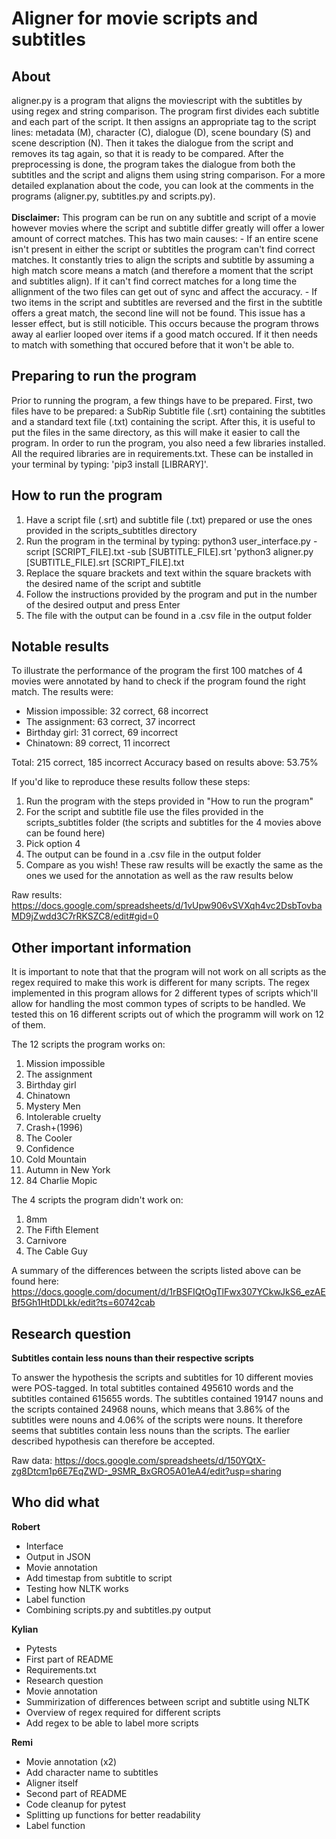 # Aligner for movie scripts and subtitles

<h2>About</h2>
aligner.py is a program that aligns the moviescript with the subtitles by using regex and string comparison. The program first divides each subtitle and each part of the script. It then assigns an appropriate tag to the script lines: metadata (M), character (C), dialogue (D), scene boundary (S) and scene description (N). Then it takes the dialogue from the script and removes its tag again, so that it is ready to be compared. After the preprocessing is done, the program takes the dialogue from both the subtitles and the script and aligns them using string comparison.
For a more detailed explanation about the code, you can look at the comments in the programs (aligner.py, subtitles.py and scripts.py).
<br/>
<br/>
<b>Disclaimer:</b> This program can be run on any subtitle and script of a movie however movies where the script and subtitle differ greatly will offer a lower amount of correct matches. This has two main causes:
- If an entire scene isn't present in either the script or subtitles the program can't find correct matches. It constantly tries to align the scripts and subtitle by assuming a high match score means a match (and therefore a moment that the script and subtitles align). If it can't find correct matches for a long time the allignment of the two files can get out of sync and affect the accuracy.
- If two items in the script and subtitles are reversed and the first in the subtitle offers a great match, the second line will not be found. This issue has a lesser effect, but is still noticible. This occurs because the program throws away al earlier looped over items if a good match occured. If it then needs to match with something that occured before that it won't be able to.

<h2>Preparing to run the program</h2>
Prior to running the program, a few things have to be prepared. First, two files have to be prepared: a SubRip Subtitle file (.srt) containing the subtitles and a standard text file (.txt) containing the script. After this, it is useful to put the files in the same directory, as this will make it easier to call the program.
In order to run the program, you also need a few libraries installed. All the required libraries are in requirements.txt. These can be installed in your terminal by typing: 'pip3 install [LIBRARY]'.

<h2>How to run the program</h2>
<ol>
<li>Have a script file (.srt) and subtitle file (.txt) prepared or use the ones provided in the scripts_subtitles directory</li>
<li>Run the program in the terminal by typing: python3 user_interface.py -script [SCRIPT_FILE].txt -sub [SUBTITLE_FILE].srt 'python3 aligner.py [SUBTITLE_FILE].srt [SCRIPT_FILE].txt </li>
<li>Replace the square brackets and text within the square brackets with the desired name of the script and subtitle</li>
<li>Follow the instructions provided by the program and put in the number of the desired output and press Enter</li>
<li>The file with the output can be found in a .csv file in the output folder</li>
</ol>

<h2>Notable results</h2>

To illustrate the performance of the program the first 100 matches of 4 movies were annotated by hand to check if the program found the right match.
The results were:

- Mission impossible: 32 correct, 68 incorrect
- The assignment: 63 correct, 37 incorrect
- Birthday girl: 31 correct, 69 incorrect
- Chinatown: 89 correct, 11 incorrect

Total: 215 correct, 185 incorrect
Accuracy based on results above: 53.75%

If you'd like to reproduce these results follow these steps:
<ol>
<li>Run the program with the steps provided in "How to run the program"</li>
<li>For the script and subtitle file use the files provided in the scripts_subtitles folder (the scripts and subtitles for the 4 movies above can be found here)</li>
<li>Pick option 4</li>
<li>The output can be found in a .csv file in the output folder</li>
<li>Compare as you wish! These raw results will be exactly the same as the ones we used for the annotation as well as the raw results below</li>
</ol>

Raw results: https://docs.google.com/spreadsheets/d/1vUpw906vSVXqh4vc2DsbTovbaMD9jZwdd3C7rRKSZC8/edit#gid=0

<h2>Other important information</h2>

It is important to note that that the program will not work on all scripts as the regex required to make this work is different for many scripts.
The regex implemented in this program allows for 2 different types of scripts which'll allow for handling the most common types of scripts to be handled.
We tested this on 16 different scripts out of which the programm will work on 12 of them. 

The 12 scripts the program works on:
1. Mission impossible
2. The assignment
3. Birthday girl
4. Chinatown
5. Mystery Men
6. Intolerable cruelty
7. Crash+(1996)
8. The Cooler
9. Confidence
10. Cold Mountain
11. Autumn in New York
12. 84 Charlie Mopic

The 4 scripts the program didn't work on:
1. 8mm
2. The Fifth Element
3. Carnivore
4. The Cable Guy

A summary of the differences between the scripts listed above can be found here: https://docs.google.com/document/d/1rBSFIQtOgTlFwx307YCkwJkS6_ezAEBf5Gh1HtDDLkk/edit?ts=60742cab

<h2>Research question</h2>

<b>Subtitles contain less nouns than their respective scripts</b>

To answer the hypothesis the scripts and subtitles for 10 different movies were POS-tagged. In total subtitles contained 495610 words and the subtitles contained 615655 words.
The subtitles contained 19147 nouns and the scripts contained 24968 nouns, which means that 3.86% of the subtitles were nouns and 4.06% of the scripts were nouns. It therefore seems that subtitles contain less nouns than the scripts.
The earlier described hypothesis can therefore be accepted.

Raw data: https://docs.google.com/spreadsheets/d/150YQtX-zg8Dtcm1p6E7EqZWD-_9SMR_BxGRO5A01eA4/edit?usp=sharing 

<h2>Who did what</h2>

<b>Robert</b>
- Interface
- Output in JSON
- Movie annotation
- Add timestap from subtitle to script
- Testing how NLTK works
- Label function
- Combining scripts.py and subtitles.py output

<b>Kylian</b>
- Pytests
- First part of README
- Requirements.txt
- Research question
- Movie annotation
- Summirization of differences between script and subtitle using NLTK
- Overview of regex required for different scripts
- Add regex to be able to label more scripts

<b>Remi</b>
- Movie annotation (x2)
- Add character name to subtitles
- Aligner itself
- Second part of README
- Code cleanup for pytest
- Splitting up functions for better readability
- Label function